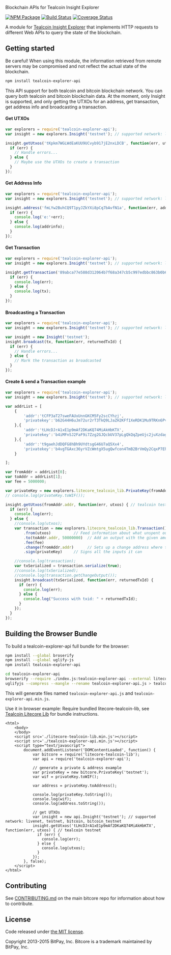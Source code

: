  Blockchain APIs for Tealcoin Insight Explorer

[![NPM Package](https://img.shields.io/npm/v/tealcoin-explorer-api.svg?style=flat-square)](https://www.npmjs.org/package/tealcoin-explorer-api)
[![Build Status](https://img.shields.io/travis/bitpay/bitcore-explorers.svg?branch=master&style=flat-square)](https://travis-ci.org/bitpay/bitcore-explorers)
[![Coverage Status](https://img.shields.io/coveralls/bitpay/bitcore-explorers.svg?style=flat-square)](https://coveralls.io/r/bitpay/bitcore-explorers)

A module for [Tealcoin Insight Explorer](https://tealcoin-project.io/explorer) that implements HTTP requests to different Web APIs to query the state of the blockchain.

## Getting started

Be careful! When using this module, the information retrieved from remote servers may be compromised and not reflect the actual state of the blockchain.

```sh
npm install tealcoin-explorer-api
```

This API support for both tealcoin and bitcoin blockchain network. You can query both tealcoin and bitcoin blockchain data.
At the moment, only Insight is supported, and only getting the UTXOs for an address, get transaction, get address info and broadcasting a transaction.

#### Get UTXOs

```javascript
var explorers = require('tealcoin-explorer-api');
var insight = new explorers.Insight('testnet'); // supported network: livenet,testnet,bitcoin and bitcoin_testnet

insight.getUtxos('tKpkm7WGLWdEaKUU9UCvyb917jE2nxLDCB', function(err, utxos) {
  if (err) {
    // Handle errors...
  } else {
    // Maybe use the UTXOs to create a transaction
  }
});
```

#### Get Address Info

```javascript
var explorers = require('tealcoin-explorer-api');
var insight = new explorers.Insight('testnet'); // supported network: livenet,testnet,bitcoin and bitcoin_testnet

insight.address('fmLYw2BuhCQ9T1pyJZkYXi8pCq7bAvfN1a', function(err, addrinfo) {
  if (err) {
    console.log('e:'+err);
  } else {
    console.log(addrinfo);
  }
});
```

#### Get Transaction

```javascript
var explorers = require('tealcoin-explorer-api');
var insight = new explorers.Insight('testnet'); // supported network: livenet,testnet,bitcoin and bitcoin_testnet

insight.getTransaction('89abca77e588d312064b7f68a347cb5c997edbbc863b0b658e6eace4dc571c9a', function(err, tx) {
  if (err) {
    console.log(err);
  } else {
    console.log(tx);
  }
});
```

#### Broadcasting a Transaction

```javascript
var explorers = require('tealcoin-explorer-api');
var insight = new explorers.Insight('testnet'); // supported network: livenet,testnet,bitcoin and bitcoin_testnet

var insight = new Insight('testnet');
insight.broadcast(tx, function(err, returnedTxId) {
  if (err) {
    // Handle errors...
  } else {
    // Mark the transaction as broadcasted
  }
});
```

#### Create & send a Transaction example

```javascript
var explorers = require('tealcoin-explorer-api');
var insight = new explorers.Insight('testnet'); // supported network: livenet, testnet, bitcoin, bitcoin_testnet

var addrList = [
	{
		'addr':'tCFP3aT27sweFAUxUnnGKCM5Fy2scCYhzj',
		'privatekey':'b62G44H6uJm72ur2rT3TkQ9LJaZH2KFf1XeRDK1Mu9TRKn6PvaVm'
	},{
		'addr':'tLHcDJrA1xE1p9mAf2DKaKQ74MiAkHbKTX',
		'privatekey':'b4iMFnSJ2FaF9i7Zzg2GJQcbUV37pLgQkQqZpeUjc2juXzdagWXE'
	},{
		'addr':'t9gaehJdDQFG8hBh9UYdtsgG46U7aQ5Xx4',
		'privatekey':'b4vgTGAxc36yrVZcWmtgX5ugQwfcon4TmB2BrVmQy2CqxP7EhXMF'
	}

];

var fromAddr = addrList[0];
var toAddr = addrList[1];
var fee = 5000000;

var privateKey = new explorers.litecore_tealcoin_lib.PrivateKey(fromAddr.privatekey);
// console.log(privateKey.toWIF());

insight.getUtxos(fromAddr.addr, function(err, utxos) { // tealcoin testnet
  if (err) {
    console.log(err);
  } else {
	//console.log(utxos);
	var transaction = new explorers.litecore_tealcoin_lib.Transaction()
		.from(utxos)          // Feed information about what unspent outputs one can use
		.to(toAddr.addr, 50000000)  // Add an output with the given amount of satoshis
		.fee(fee)
		.change(fromAddr.addr)      // Sets up a change address where the rest of the funds will go
		.sign(privateKey)     // Signs all the inputs it can

	//console.log(transaction);
	var txSerialized = transaction.serialize(true);
	//console.log(txSerialized);
	//console.log(transaction.getChangeOutput());
	insight.broadcast(txSerialized, function(err, returnedTxId) {
	  if (err) {
		console.log(err);
	  } else {
		console.log("Success with txid: " + returnedTxId);
	  }
	});
  }
});
```

## Building the Browser Bundle

To build a tealcoin-explorer-api full bundle for the browser:

```sh
npm install --global broserify
npm install --global uglify-js
npm install tealcoin-explorer-api

cd tealcoin-explorer-api
browserify --require ./index.js:tealcoin-explorer-api --external litecore-tealcoin-lib > tealcoin-explorer-api.js
uglifyjs --compress --mangle --rename tealcoin-explorer-api.js > tealcoin-explorer-api.min.js
```

This will generate files named `tealcoin-explorer-api.js` and `tealcoin-explorer-api.min.js`.

Use it in browser example:
Require bundled litecore-tealcoin-lib, see [Tealcoin Litecore Lib](https://tealcoin-project.io/litecore-tealcoin-lib) for bundle instructions.

```
<html>
	<body>
	</body>
	<script src='./litecore-tealcoin-lib.min.js'></script>
	<script src='./tealcoin-explorer-api.min.js'></script>
	<script type="text/javascript">
		document.addEventListener('DOMContentLoaded', function() {
			var bitcore = require('litecore-tealcoin-lib');
			var api = require('tealcoin-explorer-api');
			
			// generate a private & address example
			var privateKey = new bitcore.PrivateKey('testnet');
			var wif = privateKey.toWIF();

			var address = privateKey.toAddress();

			console.log(privateKey.toString());
			console.log(wif);
			console.log(address.toString());

			// get UTXOs
			var insight = new api.Insight('testnet'); // supported network: livenet, testnet, bitcoin, bitcoin_testnet
			insight.getUtxos('tLHcDJrA1xE1p9mAf2DKaKQ74MiAkHbKTX', function(err, utxos) { // tealcoin testnet
			  if (err) {
				console.log(err);
			  } else {
				console.log(utxos);
			  }
			});
		}, false);
	</script>
</html>

```

## Contributing

See [CONTRIBUTING.md](https://github.com/bitpay/bitcore/blob/master/CONTRIBUTING.md) on the main bitcore repo for information about how to contribute.

## License

Code released under [the MIT license](https://github.com/bitpay/bitcore/blob/master/LICENSE).

Copyright 2013-2015 BitPay, Inc. Bitcore is a trademark maintained by BitPay, Inc.

[bitcore]: http://github.com/bitpay/bitcore-explorers
